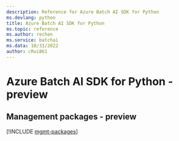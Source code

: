 ```yaml
---
description: Reference for Azure Batch AI SDK for Python
ms.devlang: python
title: Azure Batch AI SDK for Python
ms.topic: reference
ms.author: rechen
ms.service: batchai
ms.data: 10/31/2022
author: cRui861
---
```

# Azure Batch AI SDK for Python - preview

## Management packages - preview
[!INCLUDE [mgmt-packages](batch-ai-mgmt-index.md)]